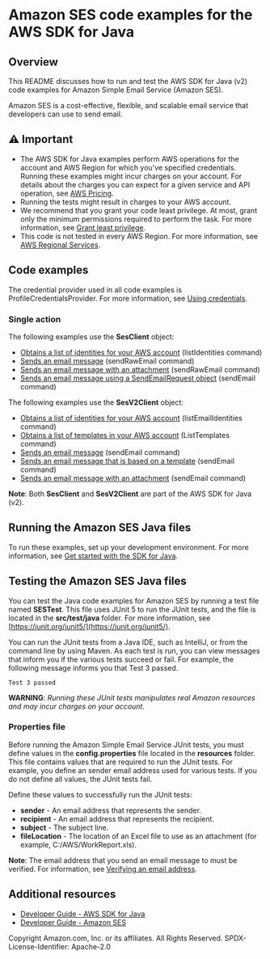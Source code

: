 # Amazon SES code examples for the AWS SDK for Java

## Overview
This README discusses how to run and test the AWS SDK for Java (v2) code examples for Amazon Simple Email Service (Amazon SES).

Amazon SES is a cost-effective, flexible, and scalable email service that developers can use to send email.

## ⚠️ Important
* The AWS SDK for Java examples perform AWS operations for the account and AWS Region for which you've specified credentials. Running these examples might incur charges on your account. For details about the charges you can expect for a given service and API operation, see [AWS Pricing](https://aws.amazon.com/pricing/).
* Running the tests might result in charges to your AWS account.
* We recommend that you grant your code least privilege. At most, grant only the minimum permissions required to perform the task. For more information, see [Grant least privilege](https://docs.aws.amazon.com/IAM/latest/UserGuide/best-practices.html#grant-least-privilege). 
* This code is not tested in every AWS Region. For more information, see [AWS Regional Services](https://aws.amazon.com/about-aws/global-infrastructure/regional-product-services).

## Code examples

The credential provider used in all code examples is ProfileCredentialsProvider. For more information, see [Using credentials](https://docs.aws.amazon.com/sdk-for-java/latest/developer-guide/credentials.html).

### Single action

The following examples use the **SesClient** object:

- [Obtains a list of identities for your AWS account](https://github.com/awsdocs/aws-doc-sdk-examples/blob/main/javav2/example_code/ses/src/main/java/com/example/ses/ListIdentities.java) (listIdentities command)
- [Sends an email message](https://github.com/awsdocs/aws-doc-sdk-examples/blob/main/javav2/example_code/ses/src/main/java/com/example/ses/SendMessage.java) (sendRawEmail command)
- [Sends an email message with an attachment](https://github.com/awsdocs/aws-doc-sdk-examples/blob/main/javav2/example_code/ses/src/main/java/com/example/ses/SendMessageAttachment.java) (sendRawEmail command)
- [Sends an email message using a SendEmailRequest object](https://github.com/awsdocs/aws-doc-sdk-examples/blob/main/javav2/example_code/ses/src/main/java/com/example/ses/SendMessageEmailRequest.java) (sendEmail command)


The following examples use the **SesV2Client** object:

- [Obtains a list of identities for your AWS account](https://github.com/awsdocs/aws-doc-sdk-examples/blob/main/javav2/example_code/ses/src/main/java/com/example/sesv2/ListIdentities.java) (listEmailIdentities command)
- [Obtains a list of templates in your AWS account](https://github.com/awsdocs/aws-doc-sdk-examples/blob/main/javav2/example_code/ses/src/main/java/com/example/sesv2/ListIdentities.java) (ListTemplates command)
- [Sends an email message](https://github.com/awsdocs/aws-doc-sdk-examples/blob/main/javav2/example_code/ses/src/main/java/com/example/sesv2/SendEmail.java) (sendEmail command)
- [Sends an email message that is based on a template](https://github.com/awsdocs/aws-doc-sdk-examples/blob/main/javav2/example_code/ses/src/main/java/com/example/sesv2/SendEmailTemplate.java) (sendEmail command)
- [Sends an email message with an attachment](https://github.com/awsdocs/aws-doc-sdk-examples/blob/main/javav2/example_code/ses/src/main/java/com/example/sesv2/SendMessageAttachment.java) (sendEmail command)

**Note**: Both **SesClient** and **SesV2Client** are part of the AWS SDK for Java (v2). 

## Running the Amazon SES Java files

To run these examples, set up your development environment. For more information, 
see [Get started with the SDK for Java](https://docs.aws.amazon.com/sdk-for-java/latest/developer-guide/setup.html). 


 ## Testing the Amazon SES Java files

You can test the Java code examples for Amazon SES by running a test file named **SESTest**. This file uses JUnit 5 to run the JUnit tests, and the file is located in the **src/test/java** folder. For more information, see [https://junit.org/junit5/](https://junit.org/junit5/).

You can run the JUnit tests from a Java IDE, such as IntelliJ, or from the command line by using Maven. As each test is run, you can view messages that inform you if the various tests succeed or fail. For example, the following message informs you that Test 3 passed.

	Test 3 passed

**WARNING**: _Running these JUnit tests manipulates real Amazon resources and may incur charges on your account._

 ### Properties file
Before running the Amazon Simple Email Service JUnit tests, you must define values in the **config.properties** file located in the **resources** folder. This file contains values that are required to run the JUnit tests. For example, you define an sender email address used for various tests. 
If you do not define all values, the JUnit tests fail.

Define these values to successfully run the JUnit tests:

- **sender** - An email address that represents the sender.   
- **recipient** - An email address that represents the recipient.
- **subject** - The subject line.
- **fileLocation** - The location of an Excel file to use as an attachment (for example, C:/AWS/WorkReport.xls).

**Note**: The email address that you send an email message to must be verified. For information, see [Verifying an email address](https://docs.aws.amazon.com/ses/latest/DeveloperGuide//verify-email-addresses-procedure.html).


## Additional resources
* [Developer Guide - AWS SDK for Java](https://docs.aws.amazon.com/sdk-for-java/latest/developer-guide/home.html)
* [Developer Guide - Amazon SES](https://docs.aws.amazon.com/ses/latest/dg/Welcome.html)

Copyright Amazon.com, Inc. or its affiliates. All Rights Reserved. SPDX-License-Identifier: Apache-2.0

